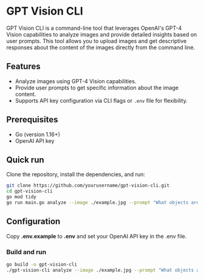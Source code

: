 # GPT Vision CLI

GPT Vision CLI is a command-line tool that leverages OpenAI's GPT-4 Vision capabilities to analyze images and provide detailed insights based on user prompts. This tool allows you to upload images and get descriptive responses about the content of the images directly from the command line.

## Features

- Analyze images using GPT-4 Vision capabilities.
- Provide user prompts to get specific information about the image content.
- Supports API key configuration via CLI flags or `.env` file for flexibility.

## Prerequisites

- Go (version 1.16+)
- OpenAI API key

## Quick run

Clone the repository, install the dependencies, and run:
   ```bash
   git clone https://github.com/yourusername/gpt-vision-cli.git
   cd gpt-vision-cli
   go mod tidy
   go run main.go analyze --image ./example.jpg --prompt "What objects are visible in this image?" --apikey your_openai_api_key
   ```

## Configuration

Copy **.env.example** to **.env** and set your OpenAI API key in the .env file.

### Build and run

```bash
go build -o gpt-vision-cli
./gpt-vision-cli analyze --image ./example.jpg --prompt "What objects are visible in this image?"
```
